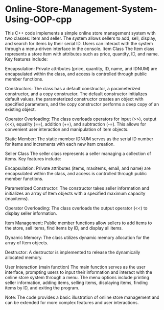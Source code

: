 # Online-Store-Management-System-Using-OOP-cpp
This C++ code implements a simple online store management system with two classes: Item and seller. The system allows sellers to add, sell, display, and search for items by their serial ID. Users can interact with the system through a menu-driven interface in the console.
Item Class
The Item class represents a store item with attributes such as price, quantity, ID, and name. Key features include:

Encapsulation: Private attributes (price, quantity, ID, name, and IDNUM) are encapsulated within the class, and access is controlled through public member functions.

Constructors: The class has a default constructor, a parameterized constructor, and a copy constructor. The default constructor initializes default values, the parameterized constructor creates an object with specified parameters, and the copy constructor performs a deep copy of an existing object.

Operator Overloading: The class overloads operators for input (>>), output (<<), equality (==), addition (+=), and subtraction (-=). This allows for convenient user interaction and manipulation of item objects.

Static Member: The static member IDNUM serves as the serial ID number for items and increments with each new item creation.

Seller Class
The seller class represents a seller managing a collection of items. Key features include:

Encapsulation: Private attributes (items, maxitems, email, and name) are encapsulated within the class, and access is controlled through public member functions.

Parametrized Constructor: The constructor takes seller information and initializes an array of Item objects with a specified maximum capacity (maxitems).

Operator Overloading: The class overloads the output operator (<<) to display seller information.

Item Management: Public member functions allow sellers to add items to the store, sell items, find items by ID, and display all items.

Dynamic Memory: The class utilizes dynamic memory allocation for the array of Item objects.

Destructor: A destructor is implemented to release the dynamically allocated memory.

User Interaction (main function)
The main function serves as the user interface, prompting users to input their information and interact with the online store system through a menu. The menu options include printing seller information, adding items, selling items, displaying items, finding items by ID, and exiting the program.

Note: The code provides a basic illustration of online store management and can be extended for more complex features and user interactions.
